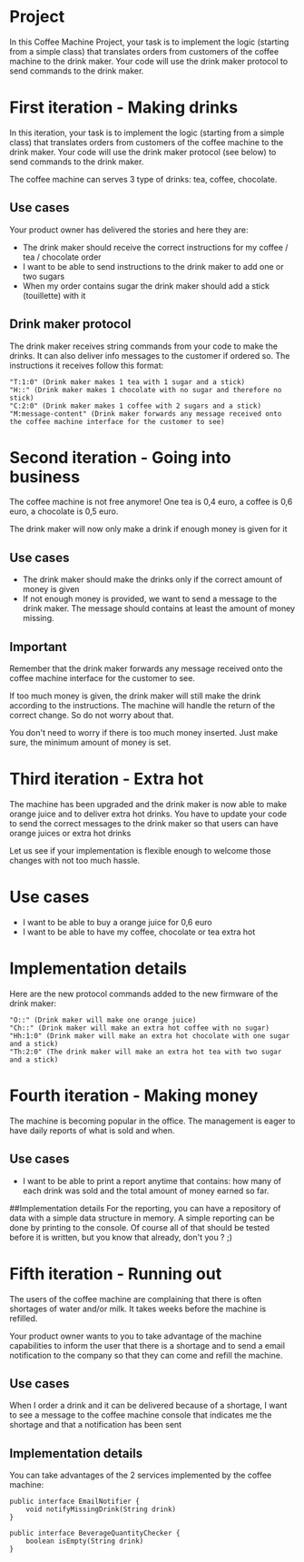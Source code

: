 # Project
In this Coffee Machine Project, your task is to implement the logic (starting from a simple class) that translates orders from customers of the coffee machine to the drink maker. Your code will use the drink maker protocol to send commands to the drink maker.

# First iteration - Making drinks

In this iteration, your task is to implement the logic (starting from a simple class) that translates orders from customers of the coffee machine to the drink maker. Your code will use the drink maker protocol (see below) to send commands to the drink maker.

The coffee machine can serves 3 type of drinks: tea, coffee, chocolate.
## Use cases
Your product owner has delivered the stories and here they are:
- The drink maker should receive the correct instructions for my coffee / tea / chocolate order
- I want to be able to send instructions to the drink maker to add one or two sugars
- When my order contains sugar the drink maker should add a stick (touillette) with it
## Drink maker protocol
The drink maker receives string commands from your code to make the drinks. It can also deliver info messages to the customer if ordered so. The instructions it receives follow this format:

    "T:1:0" (Drink maker makes 1 tea with 1 sugar and a stick)
    "H::" (Drink maker makes 1 chocolate with no sugar and therefore no stick)
    "C:2:0" (Drink maker makes 1 coffee with 2 sugars and a stick)
    "M:message-content" (Drink maker forwards any message received onto the coffee machine interface for the customer to see)
# Second iteration - Going into business
The coffee machine is not free anymore! One tea is 0,4 euro, a coffee is 0,6 euro, a chocolate is 0,5 euro.

The drink maker will now only make a drink if enough money is given for it

## Use cases
- The drink maker should make the drinks only if the correct amount of money is given
- If not enough money is provided, we want to send a message to the drink maker. The message should contains at least the amount of money missing.
## Important
Remember that the drink maker forwards any message received onto the coffee machine interface for the customer to see.

If too much money is given, the drink maker will still make the drink according to the instructions. The machine will handle the return of the correct change. So do not worry about that.

You don't need to worry if there is too much money inserted. Just make sure, the minimum amount of money is set.

# Third iteration - Extra hot

The machine has been upgraded and the drink maker is now able to make orange juice and to deliver extra hot drinks. You have to update your code to send the correct messages to the drink maker so that users can have orange juices or extra hot drinks

Let us see if your implementation is flexible enough to welcome those changes with not too much hassle.
# Use cases
- I want to be able to buy a orange juice for 0,6 euro
- I want to be able to have my coffee, chocolate or tea extra hot
# Implementation details
Here are the new protocol commands added to the new firmware of the drink maker:

    "O::" (Drink maker will make one orange juice)
    "Ch::" (Drink maker will make an extra hot coffee with no sugar)
    "Hh:1:0" (Drink maker will make an extra hot chocolate with one sugar and a stick)
    "Th:2:0" (The drink maker will make an extra hot tea with two sugar and a stick)
    
# Fourth iteration - Making money

The machine is becoming popular in the office. The management is eager to have daily reports of what is sold and when.

## Use cases
- I want to be able to print a report anytime that contains: how many of each drink was sold and the total amount of money earned so far.

##Implementation details
For the reporting, you can have a repository of data with a simple data structure in memory. A simple reporting can be done by printing to the console. Of course all of that should be tested before it is written, but you know that already, don't you ? ;)

# Fifth iteration - Running out
The users of the coffee machine are complaining that there is often shortages of water and/or milk. It takes weeks before the machine is refilled.

Your product owner wants to you to take advantage of the machine capabilities to inform the user that there is a shortage and to send a email notification to the company so that they can come and refill the machine.
## Use cases
When I order a drink and it can be delivered because of a shortage, I want to see a message to the coffee machine console that indicates me the shortage and that a notification has been sent
## Implementation details
You can take advantages of the 2 services implemented by the coffee machine:

    public interface EmailNotifier {
	    void notifyMissingDrink(String drink)
    }
    
    public interface BeverageQuantityChecker {
	    boolean isEmpty(String drink)
    }
